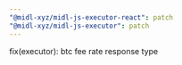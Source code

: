 ```yaml
---
"@midl-xyz/midl-js-executor-react": patch
"@midl-xyz/midl-js-executor": patch
---
```


fix(executor): btc fee rate response type
